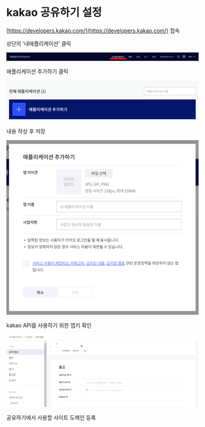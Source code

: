 # kakao 공유하기 설정

[https://developers.kakao.com/](https://developers.kakao.com/) 접속

상단의 ‘내애플리케이션’ 클릭

![카카오톡 공유 1](./EXEC/exec_contents/kakao-share-link1.png)

애플리케이션 추가하기 클릭

![카카오톡 공유 2](./EXEC/exec_contents/kakao-share-link2.png)

내용 작성 후 저장

![카카오톡 공유 3](./EXEC/exec_contents/kakao-share-link3.png)

kakao API를 사용하기 위한 앱키 확인

![카카오톡 공유 4](./EXEC/exec_contents/kakao-share-link4.png)

공유하기에서 사용할 사이트 도메인 등록
